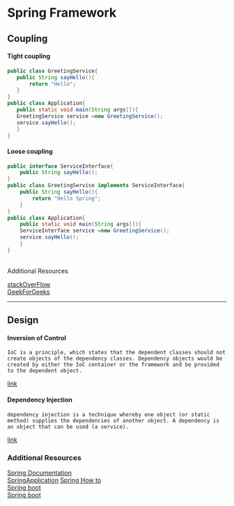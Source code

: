 # Spring Framework

## Coupling 
#### Tight coupling
 ```java
public class GreetingService{
    public String sayHello(){
        return "Hello";
    }
}
public class Application{
    public static void main(String args[]){
    GreetingService service =new GreetingService();
    service.sayHello();
    }
}
 ``` 
#### Loose coupling
```java
public interface ServiceInterface{
    public String sayHello();
}
public class GreetingService implements ServiceInterface{
    public String sayHello(){
        return "Hello Spring";
    }
}
public class Application{
    public static void main(String args[]){
    ServiceInterface service =new GreetingService();
    service.sayHello();
    }
}
 ``` 
 <br>
Additional Resources

 [stackOverFlow](https://stackoverflow.com/questions/2832017/what-is-the-difference-between-loose-coupling-and-tight-coupling-in-the-object-o) <br>
 [GeekForGeeks](https://www.geeksforgeeks.org/coupling-in-java/)

 ---

 ## Design 
 #### Inversion of Control
    IoC is a principle, which states that the dependent classes should not create objects of the dependency classes. Dependency objects would be created by either the IoC container or the framework and be provided to the dependent object.
 [link](https://medium.com/@amitkma/understanding-inversion-of-control-ioc-principle-163b1dc97454)   
 #### Dependency Injection
    dependency injection is a technique whereby one object (or static method) supplies the dependencies of another object. A dependency is an object that can be used (a service).
 [link](https://www.freecodecamp.org/news/a-quick-intro-to-dependency-injection-what-it-is-and-when-to-use-it-7578c84fa88f/)
    




### Additional Resources
[Spring Documentation]( https://docs.spring.io/spring-boot/docs/current/reference/html/index.html) <br>
[SpringApplication](https://docs.spring.io/spring-boot/docs/current/reference/html/features.html#features.spring-application)
[Spring How to](https://docs.spring.io/spring-boot/docs/current/reference/html/howto.html#howto.application) <br>
[Spring boot](https://docs.spring.io/spring-boot/docs/current/reference/html/using.html#using.build-systems) <br>
[Spring boot](https://docs.spring.io/spring-boot/docs/2.1.3.RELEASE/reference/htmlsingle/) <br>




 

